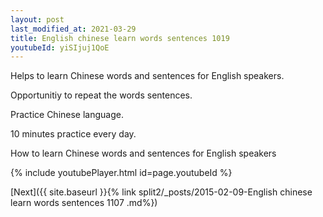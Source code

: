 ```yaml
---
layout: post
last_modified_at: 2021-03-29
title: English chinese learn words sentences 1019 
youtubeId: yiSIjuj1QoE
---
```

 
 
Helps to learn Chinese words and sentences for English speakers.

Opportunitiy to repeat the words sentences. 

Practice Chinese language. 
 
10 minutes practice every day. 
 
How to learn Chinese words and sentences for English speakers 
 
{% include youtubePlayer.html id=page.youtubeId %}
 
 
[Next]({{ site.baseurl }}{% link  split2/_posts/2015-02-09-English chinese learn words sentences 1107 .md%})
 
